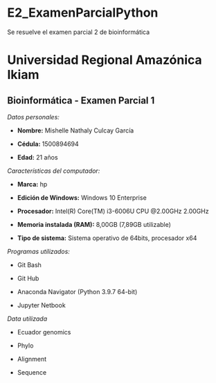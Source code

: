 # E2_ExamenParcialPython
Se resuelve el examen parcial 2 de bioinformática
#  Universidad Regional Amazónica Ikiam  
## Bioinformática - Examen Parcial 1
*Datos personales:*

- **Nombre:** Mishelle Nathaly Culcay García

- **Cédula:** 1500894694

- **Edad:** 21 años

*Características del computador:*

- **Marca:** hp

- **Edición de Windows:** Windows 10 Enterprise 

- **Procesador:** Intel(R) Core(TM) i3-6006U CPU @2.00GHz 2.00GHz

- **Memoria instalada (RAM):** 8,00GB (7,89GB utilizable)

- **Tipo de sistema:** Sistema operativo de 64bits, procesador x64

*Programas utilizados:*

- Git Bash

- Git Hub

- Anaconda Navigator (Python 3.9.7 64-bit)

- Jupyter Netbook 

*Data utilizada*

- Ecuador genomics

- Phylo

- Alignment

- Sequence
